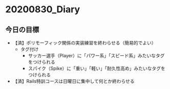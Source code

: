 # 20200830_Diary

## 今日の目標

- 【済】ポリモーフィック関係の実装練習を終わらせる（簡易的でよい）
  - タグ付け
    - サッカー選手（Player）に「パワー系」「スピード系」みたいなタグをつけられる
    - スパイク（Spike）に「重い」「軽い」「耐久性高め」みたいなタグをつけられる
- 【済】Rails特訓コースは日曜日に集中して何とか終わらせる
